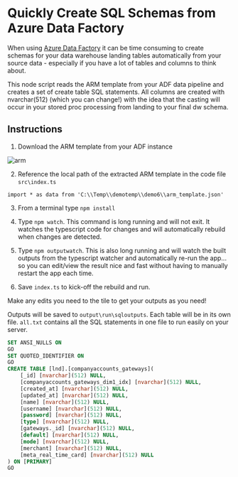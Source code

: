 # Quickly Create SQL Schemas from Azure Data Factory 

When using [Azure Data Factory](https://azure.microsoft.com/en-us/services/data-factory/) it can be time consuming to create schemas for your data warehouse landing tables automatically from your source data - especially if you have a lot of tables and columns to think about. 

This node script reads the ARM template from your ADF data pipeline and creates a set of create table SQL statements. All columns are created with nvarchar(512) (which you can change!) with the idea that the casting will occur in your stored proc processing from landing to your final dw schema. 

## Instructions

1. Download the ARM template from your ADF instance 

![arm](https://user-images.githubusercontent.com/5225782/36461393-4045ebc2-1711-11e8-9473-958ebbac5d87.PNG)

2. Reference the local path of the extracted ARM template in the code file `src\index.ts`

```import * as data from 'C:\\Temp\\demotemp\\demo6\\arm_template.json'```

3. From a terminal type `npm install`

4. Type `npm watch`. This command is long running and will not exit. It watches the typescript code for changes and will automatically rebuild when changes are detected. 

5. Type `npm outputwatch`. This is also long running and will watch the built outputs from the typescript watcher and automatically re-run the app... so you can edit/view the result nice and fast without having to manually restart the app each time. 

6. Save `index.ts` to kick-off the rebuild and run. 

Make any edits you need to the tile to get your outputs as you need! 

Outputs will be saved to `output\run\sqloutputs`. Each table will be in its own file. `all.txt` contains all the SQL statements in one file to run easily on your server. 


```SQL
SET ANSI_NULLS ON
GO
SET QUOTED_IDENTIFIER ON
GO
CREATE TABLE [lnd].[companyaccounts_gateways](
	[_id] [nvarchar](512) NULL,
	[companyaccounts_gateways_dim1_idx] [nvarchar](512) NULL,
	[created_at] [nvarchar](512) NULL,
	[updated_at] [nvarchar](512) NULL,
	[name] [nvarchar](512) NULL,
	[username] [nvarchar](512) NULL,
	[password] [nvarchar](512) NULL,
	[type] [nvarchar](512) NULL,
	[gateways._id] [nvarchar](512) NULL,
	[default] [nvarchar](512) NULL,
	[mode] [nvarchar](512) NULL,
	[merchant] [nvarchar](512) NULL,
	[meta_real_time_card] [nvarchar](512) NULL
) ON [PRIMARY]
GO
```



